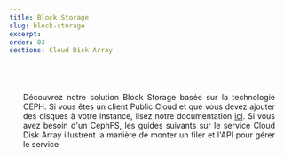 ```yaml
---
title: Block Storage
slug: block-storage
excerpt:
order: 03
sections: Cloud Disk Array
---
```


<style>
#page {
  display: flex !important;
  flex-direction:column-reverse !important;
}
#customProductIndex {
padding:25px;
}
#customProductIndex p {
text-align:justify;
}

</style>

<div id="customProductIndex">

<p>Découvrez notre solution Block Storage basée sur la technologie CEPH. Si vous êtes un client Public Cloud et que vous devez ajouter des disques à votre instance, lisez notre documentation <a href="https://docs.ovh.com/fr/public-cloud/">ici</a>. Si vous avez besoin d'un CephFS, les guides suivants sur le service Cloud Disk Array illustrent la manière de monter un filer et l'API pour gérer le service</p>

</div>
